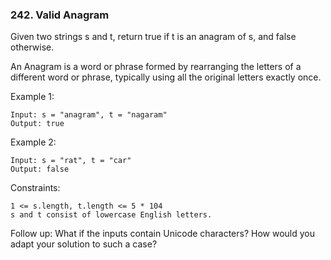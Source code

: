 ### 242. Valid Anagram

Given two strings s and t, return true if t is an anagram of s, and false otherwise.

An Anagram is a word or phrase formed by rearranging the letters of a different word or phrase, typically using all the original letters exactly once.



Example 1:

    Input: s = "anagram", t = "nagaram"
    Output: true

Example 2:

    Input: s = "rat", t = "car"
    Output: false



Constraints:

    1 <= s.length, t.length <= 5 * 104
    s and t consist of lowercase English letters.


Follow up: What if the inputs contain Unicode characters? How would you adapt your solution to such a case?
